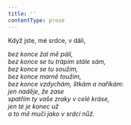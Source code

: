 ```yaml
---
title: ''
contentType: prose
---
```


<section>

Když jste, mé srdce, v dáli,

_bez konce žal mě pálí,  
bez konce se tu trápím stále sám,  
bez konce se tu soužím,  
bez konce marně toužím,  
bez konce vzdychám, štkám a naříkám:  
jen naděje, že zase  
spatřím ty vaše zraky v celé kráse,  
jen té je konec už  
a to mě mučí jako v srdci nůž._

</section>
